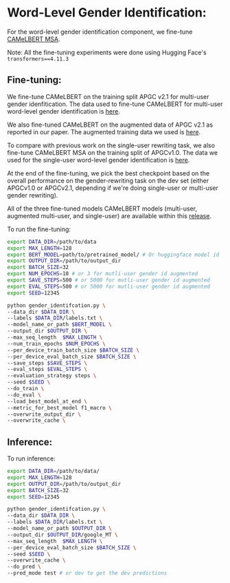 # Word-Level Gender Identification:

For the word-level gender identification component, we fine-tune [CAMeLBERT MSA](https://huggingface.co/CAMeL-Lab/bert-base-arabic-camelbert-msa).

Note: All the fine-tuning experiments were done using Hugging Face's `transformers==4.11.3`

## Fine-tuning:


We fine-tune CAMeLBERT on the training split APGC v2.1 for multi-user gender idenfitication. The data used to fine-tune CAMeLBERT for multi-user word-level gender identification is [here](https://github.com/balhafni/gender-rewriting/tree/master/data/gender-id/multi_user).<br/>

We also fine-tuned CAMeLBERT on the augmented data of APGC v2.1 as reported in our paper. The augmented training data we used is [here](https://github.com/balhafni/gender-rewriting/tree/master/data/gender-id/multi_user/augmented_data). 

To compare with previous work on the single-user rewriting task, we also fine-tune CAMeLBERT MSA on the training split of APGCv1.0. The data we used for the single-user word-level gender identification is [here](https://github.com/balhafni/gender-rewriting/tree/master/data/gender-id/single_user).

At the end of the fine-tuning, we pick the best checkpoint based on the overall performance on the gender-rewriting task on the dev set (either APGCv1.0 or APGCv2.1, depending if we're doing single-user or multi-user gender rewriting).<br/>

All of the three fine-tuned models CAMeLBERT models (multi-user, augmented multi-user, and single-user) are available within this [release](https://github.com/balhafni/gender-rewriting/releases/tag/gender-rewriting-models).<br/>

To run the fine-tuning:

```bash
export DATA_DIR=/path/to/data
export MAX_LENGTH=128
export BERT_MODEL=path/to/pretrained_model/ # Or huggingface model id 
export OUTPUT_DIR=/path/to/output_dir
export BATCH_SIZE=32
export NUM_EPOCHS=10 # or 3 for mutli-user gender id augmented 
export SAVE_STEPS=500 # or 5000 for mutli-user gender id augmented 
export EVAL_STEPS=500 # or 5000 for mutli-user gender id augmented  
export SEED=12345

python gender_identifcation.py \
--data_dir $DATA_DIR \
--labels $DATA_DIR/labels.txt \
--model_name_or_path $BERT_MODEL \
--output_dir $OUTPUT_DIR \
--max_seq_length  $MAX_LENGTH \
--num_train_epochs $NUM_EPOCHS \
--per_device_train_batch_size $BATCH_SIZE \
--per_device_eval_batch_size $BATCH_SIZE \
--save_steps $SAVE_STEPS \
--eval_steps $EVAL_STEPS \
--evaluation_strategy steps \
--seed $SEED \
--do_train \
--do_eval \
--load_best_model_at_end \
--metric_for_best_model f1_macro \
--overwrite_output_dir \
--overwrite_cache \
```

## Inference:
To run inference:
```bash
export DATA_DIR=/path/to/data/
export MAX_LENGTH=128
export OUTPUT_DIR=/path/to/output_dir
export BATCH_SIZE=32
export SEED=12345

python gender_identifcation.py \
--data_dir $DATA_DIR \
--labels $DATA_DIR/labels.txt \
--model_name_or_path $OUTPUT_DIR \
--output_dir $OUTPUT_DIR/google_MT \
--max_seq_length  $MAX_LENGTH \
--per_device_eval_batch_size $BATCH_SIZE \
--seed $SEED \
--overwrite_cache \
--do_pred \
--pred_mode test # or dev to get the dev predictions
```

